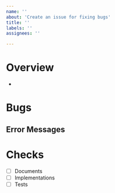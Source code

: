 ```yaml
---
name: ''
about: 'Create an issue for fixing bugs'
title: ''
labels: ''
assignees: ''

---
```


# Overview
- 

# Bugs

## Error Messages

# Checks
- [ ] Documents
- [ ] Implementations
- [ ] Tests
